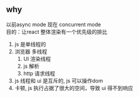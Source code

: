 ## why
  以前async mode 现在 concurrent mode   
  目的：让react 整体渲染有一个优先级的排比  
  1. js 是单线程的
  2. 浏览器 多线程
      1. UI 渲染线程
      2. js 解析
      3. http 请求线程
  3. js 线程和 ui 是互斥的, js 可以操作dom
  4. 卡顿, js 执行占据了很大的空间，导致 ui 得不到响应